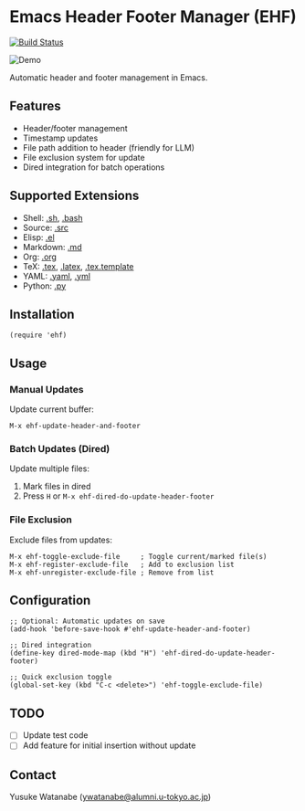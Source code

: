 <!-- ---
!-- Timestamp: 2025-04-18 12:31:15
!-- Author: ywatanabe
!-- File: /home/ywatanabe/.emacs.d/lisp/emacs-header-footer/README.md
!-- --- -->

# Emacs Header Footer Manager (EHF)

[![Build Status](https://github.com/ywatanabe1989/emacs-header-footer-manager/workflows/tests/badge.svg)](https://github.com/ywatanabe1989/emacs-header-footer-manager/actions)

![Demo](./emacs-gif-screenshot-2025-03-08-11:29:24.gif)

Automatic header and footer management in Emacs.

## Features

- Header/footer management
- Timestamp updates
- File path addition to header (friendly for LLM)
- File exclusion system for update
- Dired integration for batch operations

## Supported Extensions

- Shell: [.sh](./examples/example.sh?plain=1), [.bash](./examples/example.bash?plain=1)
- Source: [.src](./examples/example.src?plain=1)
- Elisp: [.el](./examples/example.el?plain=1)
- Markdown: [.md](./examples/example.md?plain=1)
- Org: [.org](./examples/example.org?plain=1)
- TeX: [.tex](./examples/example.tex?plain=1), [.latex](./examples/example.latex?plain=1), [.tex.template](./examples/example.tex.template?plain=1)
- YAML: [.yaml](./examples/example.yaml?plain=1), [.yml](./examples/example.yml?plain=1)
- Python: [.py](./examples/example.py?plain=1)

## Installation

```elisp
(require 'ehf)
```

## Usage

### Manual Updates

Update current buffer:
```elisp
M-x ehf-update-header-and-footer
```

### Batch Updates (Dired)

Update multiple files:
1. Mark files in dired
2. Press `H` or `M-x ehf-dired-do-update-header-footer`

### File Exclusion

Exclude files from updates:
```elisp
M-x ehf-toggle-exclude-file     ; Toggle current/marked file(s)
M-x ehf-register-exclude-file   ; Add to exclusion list
M-x ehf-unregister-exclude-file ; Remove from list
```

## Configuration

```elisp
;; Optional: Automatic updates on save
(add-hook 'before-save-hook #'ehf-update-header-and-footer)

;; Dired integration
(define-key dired-mode-map (kbd "H") 'ehf-dired-do-update-header-footer)

;; Quick exclusion toggle
(global-set-key (kbd "C-c <delete>") 'ehf-toggle-exclude-file)
```

## TODO
- [ ] Update test code
- [ ] Add feature for initial insertion without update

## Contact

Yusuke Watanabe (ywatanabe@alumni.u-tokyo.ac.jp)

<!-- EOF -->
